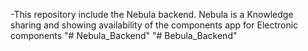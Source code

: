 -This repository include the Nebula backend. Nebula is a Knowledge sharing and showing availability of the components app for Electronic components 
"# Nebula_Backend" 
"# Bebula_Backend" 
